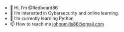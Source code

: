 - 👋 Hi, I’m @Redbeard86
- 👀 I’m interested in Cybersecurity and online learning.
- 🌱 I’m currently learning Python
- 📫 How to reach me johnpmills86@gmail.com

<!---
Redbeard86/Redbeard86 is a ✨ special ✨ repository because its `README.md` (this file) appears on your GitHub profile.
You can click the Preview link to take a look at your changes.
--->
